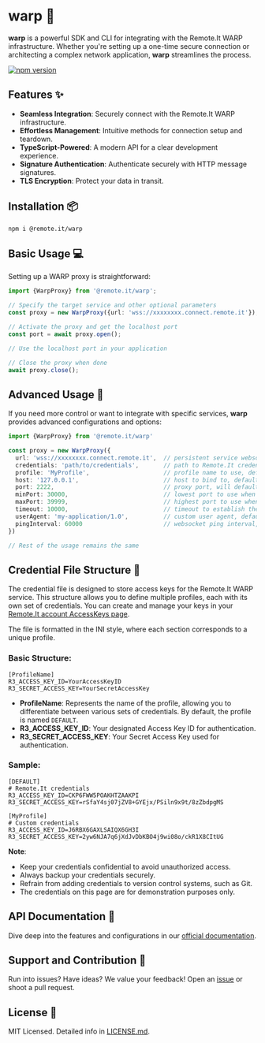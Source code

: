 # warp :rocket:

**warp** is a powerful SDK and CLI for integrating with the Remote.It WARP infrastructure. Whether you're setting up a
one-time secure connection or architecting a complex network application, **warp** streamlines the process.

[![npm version](https://badge.fury.io/js/%40remote.it%2Fwarp.svg)](https://www.npmjs.com/package/@remote.it/warp)

## Features :sparkles:

- **Seamless Integration**: Securely connect with the Remote.It WARP infrastructure.
- **Effortless Management**: Intuitive methods for connection setup and teardown.
- **TypeScript-Powered**: A modern API for a clear development experience.
- **Signature Authentication**: Authenticate securely with HTTP message signatures.
- **TLS Encryption**: Protect your data in transit.

## Installation :package:

```shell
npm i @remote.it/warp
```

## Basic Usage :computer:

Setting up a WARP proxy is straightforward:

```typescript
import {WarpProxy} from '@remote.it/warp';

// Specify the target service and other optional parameters
const proxy = new WarpProxy({url: 'wss://xxxxxxxx.connect.remote.it'});

// Activate the proxy and get the localhost port
const port = await proxy.open();

// Use the localhost port in your application

// Close the proxy when done
await proxy.close();
```

## Advanced Usage :wrench:

If you need more control or want to integrate with specific services, **warp** provides advanced configurations and
options:

```typescript
import {WarpProxy} from '@remote.it/warp'

const proxy = new WarpProxy({
  url: 'wss://xxxxxxxx.connect.remote.it',  // persistent service websocket URL
  credentials: 'path/to/credentials',       // path to Remote.It credentials file, defaults to ~/.remoteit/credentials
  profile: 'MyProfile',                     // profile name to use, defaults to 'DEFAULT'
  host: '127.0.0.1',                        // host to bind to, defaults to '127.0.0.1'
  port: 2222,                               // proxy port, will default to the first available port in the range below
  minPort: 30000,                           // lowest port to use when searching for an available port, defaults to 30000
  maxPort: 39999,                           // highest port to use when searching for an available port, defaults to 39999
  timeout: 10000,                           // timeout to establish the websocket connection, defaults to 10000
  userAgent: 'my-application/1.0',          // custom user agent, defaults to 'remoteit-warp/1.0'
  pingInterval: 60000                       // websocket ping interval, defaults to 60000
})

// Rest of the usage remains the same
```

## Credential File Structure :key:

The credential file is designed to store access keys for the Remote.It WARP service. This structure allows you to define
multiple profiles, each with its own set of credentials. You can create and manage your keys in your [Remote.It account AccessKeys page](https://link.remote.it/credentials).

The file is formatted in the INI style, where each section corresponds to a unique profile.

### Basic Structure:

```credentials
[ProfileName]
R3_ACCESS_KEY_ID=YourAccessKeyID
R3_SECRET_ACCESS_KEY=YourSecretAccessKey
```

- **ProfileName**: Represents the name of the profile, allowing you to differentiate between various sets of
  credentials. By default, the profile is named `DEFAULT`.
- **R3_ACCESS_KEY_ID**: Your designated Access Key ID for authentication.
- **R3_SECRET_ACCESS_KEY**: Your Secret Access Key used for authentication.

### Sample:

```credentials
[DEFAULT]
# Remote.It credentials
R3_ACCESS_KEY_ID=CKP6FWW5POAKHTZAAKPI
R3_SECRET_ACCESS_KEY=rSfaY4sj07jZV8+GYEjx/PSiln9x9t/8zZbdpgMS

[MyProfile]
# Custom credentials
R3_ACCESS_KEY_ID=J6RBX6GAXLSAIQX6GH3I
R3_SECRET_ACCESS_KEY=2yw6NJA7q6jXdJvDbKBO4j9wi08o/ckR1X8CItUG
```

**Note**:

- Keep your credentials confidential to avoid unauthorized access.
- Always backup your credentials securely.
- Refrain from adding credentials to version control systems, such as Git.
- The credentials on this page are for demonstration purposes only.

## API Documentation :book:

Dive deep into the features and configurations in our [official documentation](https://github.com/remoteit/warp-js).

## Support and Contribution :raising_hand:

Run into issues? Have ideas? We value your feedback! Open an [issue](https://github.com/remoteit/warp-js/issues) or
shoot a pull request.

## License :page_facing_up:

MIT Licensed. Detailed info in [LICENSE.md](LICENSE.md).
